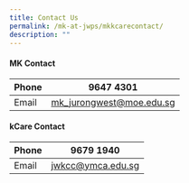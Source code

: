```yaml
---
title: Contact Us
permalink: /mk-at-jwps/mkkcarecontact/
description: ""
---
```

#### MK Contact


| Phone | 9647 4301 | 
| --- | --- | 
| Email     | <a href="mailto:mk_jurongwest@moe.edu.sg">mk_jurongwest@moe.edu.sg</a>  |


#### kCare Contact

| Phone | 9679 1940 |
| --- | --- |
| Email  | <a href="mailto:jwkcc@ymca.edu.sg">jwkcc@ymca.edu.sg</a>  |